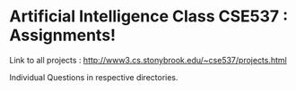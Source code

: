 # Artificial Intelligence Class CSE537 : Assignments!

Link to all projects : http://www3.cs.stonybrook.edu/~cse537/projects.html

Individual Questions in respective directories.
